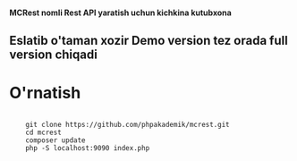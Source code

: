 #### MCRest nomli Rest API yaratish uchun kichkina kutubxona
## Eslatib o'taman xozir Demo version tez orada full version chiqadi


# O'rnatish
```
	
	git clone https://github.com/phpakademik/mcrest.git
	cd mcrest
	composer update
	php -S localhost:9090 index.php

```

